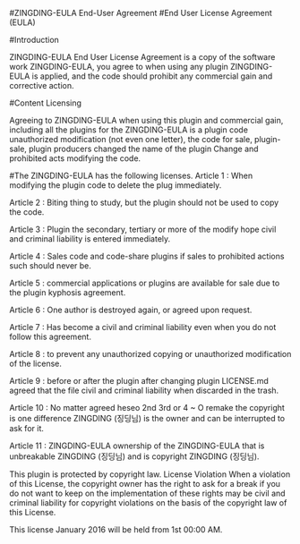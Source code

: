 #ZINGDING-EULA End-User Agreement
#End User License Agreement (EULA)

#Introduction

ZINGDING-EULA End User License Agreement is a copy of the software work ZINGDING-EULA, you agree to when using any plugin ZINGDING-EULA is applied, and the code should prohibit any commercial gain and corrective action.

#Content Licensing

Agreeing to ZINGDING-EULA when using this plugin and commercial gain, including all the plugins for the ZINGDING-EULA is a plugin code unauthorized modification (not even one letter), the code for sale, plugin-sale, plugin producers changed the name of the plugin Change and prohibited acts modifying the code.

#The ZINGDING-EULA has the following licenses.
Article 1 : When modifying the plugin code to delete the plug immediately.

Article 2 : Biting thing to study, but the plugin should not be used to copy the code.

Article 3 : Plugin the secondary, tertiary or more of the modify hope civil and criminal liability is entered immediately.

Article 4 : Sales code and code-share plugins if sales to prohibited actions such should never be.

Article 5 : commercial applications or plugins are available for sale due to the plugin kyphosis agreement.

Article 6 : One author is destroyed again, or agreed upon request.

Article 7 : Has become a civil and criminal liability even when you do not follow this agreement.

Article 8 : to prevent any unauthorized copying or unauthorized modification of the license.

Article 9 : before or after the plugin after changing plugin LICENSE.md agreed that the file civil and criminal liability when discarded in the trash.

Article 10 : No matter agreed heseo 2nd 3rd or 4 ~ O remake the copyright is one difference ZINGDING (징딩님) is the owner and can be interrupted to ask for it.

Article 11 : ZINGDING-EULA ownership of the ZINGDING-EULA that is unbreakable ZINGDING (징딩님) and is copyright ZINGDING (징딩님).

This plugin is protected by copyright law.
License Violation
When a violation of this License, the copyright owner has the right to ask for a break if you do not want to keep on the implementation of these rights may be civil and criminal liability for copyright violations on the basis of the copyright law of this License.

This license
January 2016 will be held from 1st 00:00 AM.
